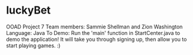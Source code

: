 # luckyBet
OOAD Project 7
Team members: Sammie Shellman and Zion Washington 
Language: Java
To Demo: Run the 'main' function in StartCenter.java to demo the application! It will take you through signing up, then allow you to start playing games. :)
